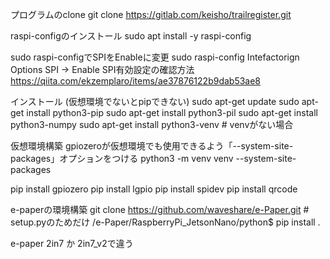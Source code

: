 プログラムのclone
git clone https://gitlab.com/keisho/trailregister.git

raspi-configのインストール
sudo apt install -y raspi-config

sudo raspi-configでSPIをEnableに変更
sudo raspi-config
Intefactorign Options
SPI -> Enable
SPI有効設定の確認方法
https://qiita.com/ekzemplaro/items/ae37876122b9dab53ae8

インストール (仮想環境でないとpipできない)
sudo apt-get update
sudo apt-get install python3-pip
sudo apt-get install python3-pil
sudo apt-get install python3-numpy
sudo apt-get install python3-venv # venvがない場合

仮想環境構築
gpiozeroが仮想環境でも使用できるよう「--system-site-packages」オプションをつける
python3 -m venv venv --system-site-packages

pip install gpiozero
pip install lgpio
pip install spidev
pip install qrcode

e-paperの環境構築
git clone https://github.com/waveshare/e-Paper.git # setup.pyのためだけ
/e-Paper/RaspberryPi_JetsonNano/python$ pip install .

e-paper 2in7 か 2in7_v2で違う
